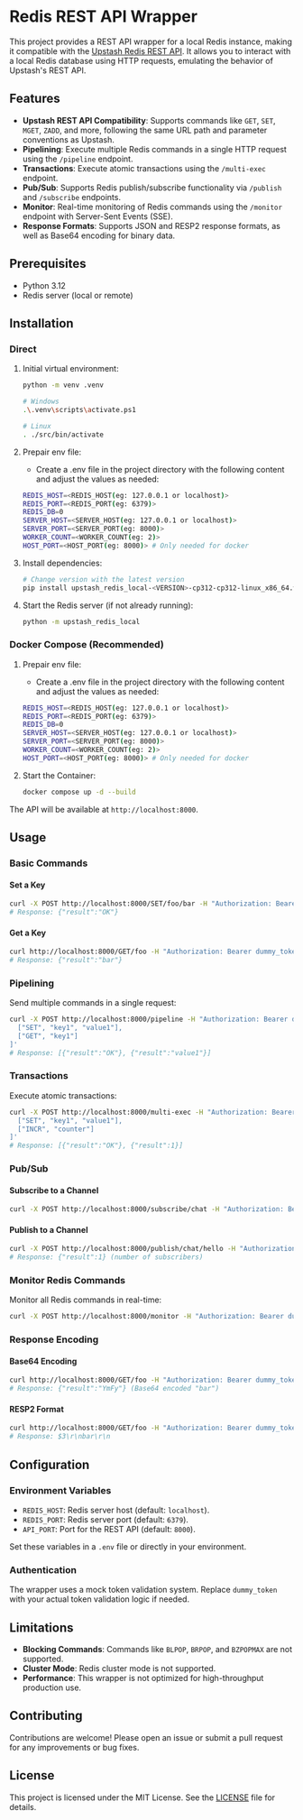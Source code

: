 # Redis REST API Wrapper

This project provides a REST API wrapper for a local Redis instance, making it compatible with the [Upstash Redis REST API](https://docs.upstash.com/redis/features/restapi). It allows you to interact with a local Redis database using HTTP requests, emulating the behavior of Upstash's REST API.

## Features

- **Upstash REST API Compatibility**: Supports commands like `GET`, `SET`, `MGET`, `ZADD`, and more, following the same URL path and parameter conventions as Upstash.
- **Pipelining**: Execute multiple Redis commands in a single HTTP request using the `/pipeline` endpoint.
- **Transactions**: Execute atomic transactions using the `/multi-exec` endpoint.
- **Pub/Sub**: Supports Redis publish/subscribe functionality via `/publish` and `/subscribe` endpoints.
- **Monitor**: Real-time monitoring of Redis commands using the `/monitor` endpoint with Server-Sent Events (SSE).
- **Response Formats**: Supports JSON and RESP2 response formats, as well as Base64 encoding for binary data.

## Prerequisites

- Python 3.12
- Redis server (local or remote)

## Installation

### Direct

1. Initial virtual environment:

   ```bash
   python -m venv .venv

   # Windows
   .\.venv\scripts\activate.ps1

   # Linux
   . ./src/bin/activate
   ```

2. Prepair env file:

   - Create a .env file in the project directory with the following content and adjust the values as needed:

   ```bash
   REDIS_HOST=<REDIS_HOST(eg: 127.0.0.1 or localhost)>
   REDIS_PORT=<REDIS_PORT(eg: 6379)>
   REDIS_DB=0
   SERVER_HOST=<SERVER_HOST(eg: 127.0.0.1 or localhost)>
   SERVER_PORT=<SERVER_PORT(eg: 8000)>
   WORKER_COUNT=<WORKER_COUNT(eg: 2)>
   HOST_PORT=<HOST_PORT(eg: 8000)> # Only needed for docker
   ```

3. Install dependencies:

   ```bash
   # Change version with the latest version
   pip install upstash_redis_local-<VERSION>-cp312-cp312-linux_x86_64.whl
   ```

4. Start the Redis server (if not already running):
   ```bash
   python -m upstash_redis_local
   ```

### Docker Compose (Recommended)

1. Prepair env file:

   - Create a .env file in the project directory with the following content and adjust the values as needed:

   ```bash
   REDIS_HOST=<REDIS_HOST(eg: 127.0.0.1 or localhost)>
   REDIS_PORT=<REDIS_PORT(eg: 6379)>
   REDIS_DB=0
   SERVER_HOST=<SERVER_HOST(eg: 127.0.0.1 or localhost)>
   SERVER_PORT=<SERVER_PORT(eg: 8000)>
   WORKER_COUNT=<WORKER_COUNT(eg: 2)>
   HOST_PORT=<HOST_PORT(eg: 8000)> # Only needed for docker
   ```

2. Start the Container:
   ```bash
   docker compose up -d --build
   ```

The API will be available at `http://localhost:8000`.

## Usage

### Basic Commands

#### Set a Key

```bash
curl -X POST http://localhost:8000/SET/foo/bar -H "Authorization: Bearer dummy_token"
# Response: {"result":"OK"}
```

#### Get a Key

```bash
curl http://localhost:8000/GET/foo -H "Authorization: Bearer dummy_token"
# Response: {"result":"bar"}
```

### Pipelining

Send multiple commands in a single request:

```bash
curl -X POST http://localhost:8000/pipeline -H "Authorization: Bearer dummy_token" -d '[
  ["SET", "key1", "value1"],
  ["GET", "key1"]
]'
# Response: [{"result":"OK"}, {"result":"value1"}]
```

### Transactions

Execute atomic transactions:

```bash
curl -X POST http://localhost:8000/multi-exec -H "Authorization: Bearer dummy_token" -d '[
  ["SET", "key1", "value1"],
  ["INCR", "counter"]
]'
# Response: [{"result":"OK"}, {"result":1}]
```

### Pub/Sub

#### Subscribe to a Channel

```bash
curl -X POST http://localhost:8000/subscribe/chat -H "Authorization: Bearer dummy_token" -H "Accept:text/event-stream"
```

#### Publish to a Channel

```bash
curl -X POST http://localhost:8000/publish/chat/hello -H "Authorization: Bearer dummy_token"
# Response: {"result":1} (number of subscribers)
```

### Monitor Redis Commands

Monitor all Redis commands in real-time:

```bash
curl -X POST http://localhost:8000/monitor -H "Authorization: Bearer dummy_token" -H "Accept:text/event-stream"
```

### Response Encoding

#### Base64 Encoding

```bash
curl http://localhost:8000/GET/foo -H "Authorization: Bearer dummy_token" -H "Upstash-Encoding: base64"
# Response: {"result":"YmFy"} (Base64 encoded "bar")
```

#### RESP2 Format

```bash
curl http://localhost:8000/GET/foo -H "Authorization: Bearer dummy_token" -H "Upstash-Response-Format: resp2"
# Response: $3\r\nbar\r\n
```

## Configuration

### Environment Variables

- `REDIS_HOST`: Redis server host (default: `localhost`).
- `REDIS_PORT`: Redis server port (default: `6379`).
- `API_PORT`: Port for the REST API (default: `8000`).

Set these variables in a `.env` file or directly in your environment.

### Authentication

The wrapper uses a mock token validation system. Replace `dummy_token` with your actual token validation logic if needed.

## Limitations

- **Blocking Commands**: Commands like `BLPOP`, `BRPOP`, and `BZPOPMAX` are not supported.
- **Cluster Mode**: Redis cluster mode is not supported.
- **Performance**: This wrapper is not optimized for high-throughput production use.

## Contributing

Contributions are welcome! Please open an issue or submit a pull request for any improvements or bug fixes.

## License

This project is licensed under the MIT License. See the [LICENSE](LICENSE) file for details.
